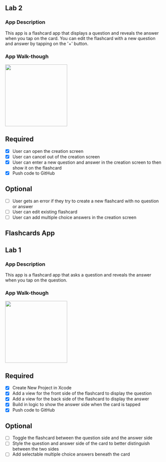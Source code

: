 ## Lab 2

### App Description
This app is a flashcard app that displays a question and reveals the answer when you tap on the card. You can edit the flashcard with a new question and answer by tapping on the '+' button.

### App Walk-though

<img src="http://g.recordit.co/IwqRif2Vy4.gif" width=200><br>

## Required
- [x] User can open the creation screen
- [x] User can cancel out of the creation screen
- [x] User can enter a new question and answer in the creation screen to then show it on the flashcard
- [x] Push code to GitHub
## Optional
- [ ] User gets an error if they try to create a new flashcard with no question or answer
- [ ] User can edit existing flashcard
- [ ] User can add multiple choice answers in the creation screen

## Flashcards App

## Lab 1

### App Description
This app is a flashcard app that asks a question and reveals the answer when you tap on the question.

### App Walk-though

<img src=http://g.recordit.co/0YiT1S1eWB.gif width=200><br>

## Required
- [x] Create New Project in Xcode
- [x] Add a view for the front side of the flashcard to display the question
- [x] Add a view for the back side of the flashcard to display the answer
- [x] Build in logic to show the answer side when the card is tapped
- [x] Push code to GitHub
## Optional
- [ ] Toggle the flashcard between the question side and the answer side
- [ ] Style the question and answer side of the card to better distinguish between the two sides
- [ ] Add selectable multiple choice answers beneath the card
